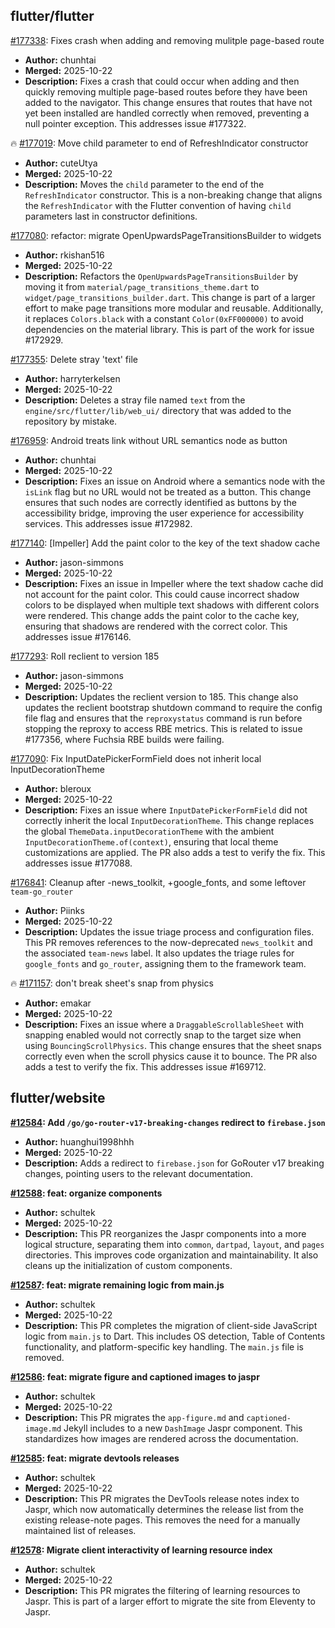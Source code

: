 ## flutter/flutter

[#177338](https://github.com/flutter/flutter/pull/177338): Fixes crash when adding and removing mulitple page-based route
  - **Author:** chunhtai
  - **Merged:** 2025-10-22
  - **Description:** Fixes a crash that could occur when adding and then quickly removing multiple page-based routes before they have been added to the navigator. This change ensures that routes that have not yet been installed are handled correctly when removed, preventing a null pointer exception. This addresses issue #177322.

🔥 [#177019](https://github.com/flutter/flutter/pull/177019): Move child parameter to end of RefreshIndicator constructor
  - **Author:** cuteUtya
  - **Merged:** 2025-10-22
  - **Description:** Moves the `child` parameter to the end of the `RefreshIndicator` constructor. This is a non-breaking change that aligns the `RefreshIndicator` with the Flutter convention of having `child` parameters last in constructor definitions.

[#177080](https://github.com/flutter/flutter/pull/177080): refactor: migrate OpenUpwardsPageTransitionsBuilder to widgets
  - **Author:** rkishan516
  - **Merged:** 2025-10-22
  - **Description:** Refactors the `OpenUpwardsPageTransitionsBuilder` by moving it from `material/page_transitions_theme.dart` to `widget/page_transitions_builder.dart`. This change is part of a larger effort to make page transitions more modular and reusable. Additionally, it replaces `Colors.black` with a constant `Color(0xFF000000)` to avoid dependencies on the material library. This is part of the work for issue #172929.

[#177355](https://github.com/flutter/flutter/pull/177355): Delete stray 'text' file
  - **Author:** harryterkelsen
  - **Merged:** 2025-10-22
  - **Description:** Deletes a stray file named `text` from the `engine/src/flutter/lib/web_ui/` directory that was added to the repository by mistake.

[#176959](https://github.com/flutter/flutter/pull/176959): Android treats link without URL semantics node as button
  - **Author:** chunhtai
  - **Merged:** 2025-10-22
  - **Description:** Fixes an issue on Android where a semantics node with the `isLink` flag but no URL would not be treated as a button. This change ensures that such nodes are correctly identified as buttons by the accessibility bridge, improving the user experience for accessibility services. This addresses issue #172982.

[#177140](https://github.com/flutter/flutter/pull/177140): [Impeller] Add the paint color to the key of the text shadow cache
  - **Author:** jason-simmons
  - **Merged:** 2025-10-22
  - **Description:** Fixes an issue in Impeller where the text shadow cache did not account for the paint color. This could cause incorrect shadow colors to be displayed when multiple text shadows with different colors were rendered. This change adds the paint color to the cache key, ensuring that shadows are rendered with the correct color. This addresses issue #176146.

[#177293](https://github.com/flutter/flutter/pull/177293): Roll reclient to version 185
  - **Author:** jason-simmons
  - **Merged:** 2025-10-22
  - **Description:** Updates the reclient version to 185. This change also updates the reclient bootstrap shutdown command to require the config file flag and ensures that the `reproxystatus` command is run before stopping the reproxy to access RBE metrics. This is related to issue #177356, where Fuchsia RBE builds were failing.

[#177090](https://github.com/flutter/flutter/pull/177090): Fix InputDatePickerFormField does not inherit local InputDecorationTheme
  - **Author:** bleroux
  - **Merged:** 2025-10-22
  - **Description:** Fixes an issue where `InputDatePickerFormField` did not correctly inherit the local `InputDecorationTheme`. This change replaces the global `ThemeData.inputDecorationTheme` with the ambient `InputDecorationTheme.of(context)`, ensuring that local theme customizations are applied. The PR also adds a test to verify the fix. This addresses issue #177088.

[#176841](https://github.com/flutter/flutter/pull/176841): Cleanup after -news_toolkit, +google_fonts, and some leftover `team-go_router`
  - **Author:** Piinks
  - **Merged:** 2025-10-22
  - **Description:** Updates the issue triage process and configuration files. This PR removes references to the now-deprecated `news_toolkit` and the associated `team-news` label. It also updates the triage rules for `google_fonts` and `go_router`, assigning them to the framework team.

🔥 [#171157](https://github.com/flutter/flutter/pull/171157): don't break sheet's snap from physics
  - **Author:** emakar
  - **Merged:** 2025-10-22
  - **Description:** Fixes an issue where a `DraggableScrollableSheet` with snapping enabled would not correctly snap to the target size when using `BouncingScrollPhysics`. This change ensures that the sheet snaps correctly even when the scroll physics cause it to bounce. The PR also adds a test to verify the fix. This addresses issue #169712.


## flutter/website

**[#12584](https://github.com/flutter/website/pull/12584): Add `/go/go-router-v17-breaking-changes` redirect to `firebase.json`**
  - **Author:** huanghui1998hhh
  - **Merged:** 2025-10-22
  - **Description:** Adds a redirect to `firebase.json` for GoRouter v17 breaking changes, pointing users to the relevant documentation.

**[#12588](https://github.com/flutter/website/pull/12588): feat: organize components**
  - **Author:** schultek
  - **Merged:** 2025-10-22
  - **Description:** This PR reorganizes the Jaspr components into a more logical structure, separating them into `common`, `dartpad`, `layout`, and `pages` directories. This improves code organization and maintainability. It also cleans up the initialization of custom components.

**[#12587](https://github.com/flutter/website/pull/12587): feat: migrate remaining logic from main.js**
  - **Author:** schultek
  - **Merged:** 2025-10-22
  - **Description:** This PR completes the migration of client-side JavaScript logic from `main.js` to Dart. This includes OS detection, Table of Contents functionality, and platform-specific key handling. The `main.js` file is removed.

**[#12586](https://github.com/flutter/website/pull/12586): feat: migrate figure and captioned images to jaspr**
  - **Author:** schultek
  - **Merged:** 2025-10-22
  - **Description:** This PR migrates the `app-figure.md` and `captioned-image.md` Jekyll includes to a new `DashImage` Jaspr component. This standardizes how images are rendered across the documentation.

**[#12585](https://github.com/flutter/website/pull/12585): feat: migrate devtools releases**
  - **Author:** schultek
  - **Merged:** 2025-10-22
  - **Description:** This PR migrates the DevTools release notes index to Jaspr, which now automatically determines the release list from the existing release-note pages. This removes the need for a manually maintained list of releases.

**[#12578](https://github.com/flutter/website/pull/12578): Migrate client interactivity of learning resource index**
  - **Author:** schultek
  - **Merged:** 2025-10-22
  - **Description:** This PR migrates the filtering of learning resources to Jaspr. This is part of a larger effort to migrate the site from Eleventy to Jaspr.


